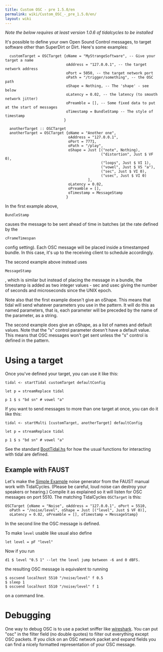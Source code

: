 ```yaml
---
title: Custom OSC - pre 1.5.0/en
permalink: wiki/Custom_OSC_-_pre_1.5.0/en/
layout: wiki
---
```


<languages/> *Note the below requires at least version 1.0.6 of
tidalcycles to be installed*

It's possible to define your own Open Sound Control messages, to target
software other than SuperDirt or Dirt. Here's some examples:

      customTarget = OSCTarget {oName = "MyStrangeSoftware", -- Give your target a name
                                oAddress = "127.0.0.1", -- the target network address
                                oPort = 5050, -- the target network port
                                oPath = "/trigger/something", -- the OSC path
                                oShape = Nothing, -- The 'shape' - see below
                                oLatency = 0.02, -- the latency (to smooth network jitter)
                                oPreamble = [], -- Some fixed data to put at the start of messages
                                oTimestamp = BundleStamp -- The style of timestamp
                               }

      anotherTarget :: OSCTarget
      anotherTarget = OSCTarget {oName = "Another one",
                                 oAddress = "127.0.0.1",
                                 oPort = 7771,
                                 oPath = "/play",
                                 oShape = Just [("note", Nothing),
                                                ("distortion", Just $ VF 0),
                                                ("loops", Just $ VI 1),
                                                ("vowel", Just $ VS "a"),
                                                ("sec", Just $ VI 0),
                                                ("usec", Just $ VI 0)
                                          ],
                                 oLatency = 0.02,
                                 oPreamble = [],
                                 oTimestamp = MessageStamp
                                }

In the first example above,

    BundleStamp

causes the message to be sent ahead of time in batches (at the rate
defined by the

    cFrameTimespan

config setting). Each OSC message will be placed inside a timestamped
bundle. In this case, it's up to the receiving client to schedule
accordingly.

The second example above instead uses

    MessageStamp

, which is similar but instead of placing the message in a bundle, the
timestamp is added as two integer values - sec and usec giving the
number of seconds and microseconds since the UNIX epoch.

Note also that the first example doesn't give an oShape. This means that
tidal will send whatever parameters you use in the pattern. It will do
this as named parameters, that is, each parameter will be preceded by
the name of the parameter, as a string.

The second example does give an oShape, as a list of names and default
values. Note that the "s" control parameter doesn't have a default
value. This means that OSC messages won't get sent unless the "s"
control is defined in the pattern.

# Using a target

Once you've defined your target, you can use it like this:

    tidal <- startTidal customTarget defaultConfig

    let p = streamReplace tidal

    p 1 $ s "bd sn" # vowel "a"

If you want to send messages to more than one target at once, you can do
it like this:

    tidal <- startMulti [customTarget, anotherTarget] defaultConfig

    let p = streamReplace tidal

    p 1 $ s "bd sn" # vowel "a"

See the standard
[BootTidal.hs](https://github.com/tidalcycles/Tidal/blob/master/BootTidal.hs)
for how the usual functions for interacting with tidal are defined.

## Example with FAUST

Let's make the [Simple
Example](https://faust.grame.fr/doc/manual/index.html#simple-example)
noise generator from the FAUST manual work with TidalCycles. (Please be
careful, loud noise can destroy your speakers or hearing.) Compile it as
explained so it will listen for OSC messages on port 5510. The matching
TidalCycles `OSCTarget` is this:

    OSCTarget {oName = "Noise", oAddress = "127.0.0.1", oPort = 5510,
      oPath = "/noise/level", oShape = Just [("level", Just $ VF 0)],
      oLatency = 0.02, oPreamble = [], oTimestamp = MessageStamp}

In the second line the OSC message is defined.

To make `level` usable like usual also define

    let level = pF "level"

Now if you run

    d1 $ level "0.5 1" --let the level jump between -6 and 0 dBFS.

the resulting OSC message is equivalent to running

    $ oscsend localhost 5510 "/noise/level" f 0.5
    $ sleep 1
    $ oscsend localhost 5510 "/noise/level" f 1

on a command line.

# Debugging

One way to debug OSC is to use a packet sniffer like
[wireshark](https://www.wireshark.org/). You can put "osc" in the filter
field (no double quotes) to filter out everything except OSC packets. If
you click on an OSC network packet and expand fields you can find a
nicely formatted representation of your OSC message.
